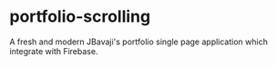 # portfolio-scrolling
A fresh and modern JBavaji's portfolio single page application which integrate with Firebase.
